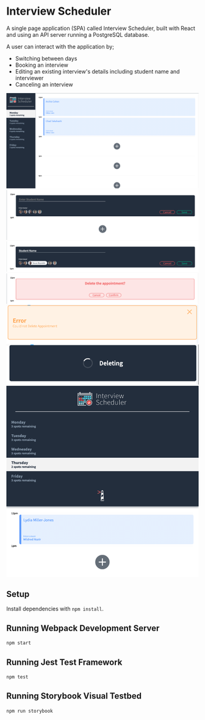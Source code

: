 # Interview Scheduler
A single page application (SPA) called Interview Scheduler, built with React and using an API server running a PostgreSQL database.

A user can interact with the application by;
- Switching between days
- Booking an interview
- Editing an existing interview's details including student name and interviewer
- Canceling an interview

!['Interview scheduler app main page'](https://github.com/caitmich/scheduler/blob/master/docs/homepage.png)
!["Booking an appointment"](https://github.com/caitmich/scheduler/blob/master/docs/book-appointment.png)
!['editing an existing appointment'](https://github.com/caitmich/scheduler/blob/master/docs/edit-appointment.png)
!['user confirmation'](https://github.com/caitmich/scheduler/blob/master/docs/confirm.png)
!['error saving or deleting appointment'](https://github.com/caitmich/scheduler/blob/master/docs/error-message.png)
!['deleting status indicator'](https://github.com/caitmich/scheduler/blob/master/docs/deleting-status.png)
!['mobile responsive design'](https://github.com/caitmich/scheduler/blob/master/docs/mobile-responsive.png)

## Setup

Install dependencies with `npm install`.

## Running Webpack Development Server

```sh
npm start
```

## Running Jest Test Framework

```sh
npm test
```

## Running Storybook Visual Testbed

```sh
npm run storybook
```
